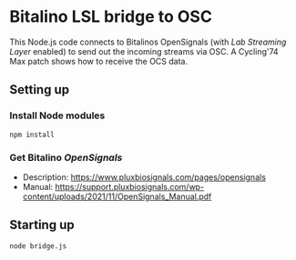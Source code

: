 # Bitalino LSL bridge to OSC

This Node.js code connects to Bitalinos OpenSignals (with *Lab Streaming Layer* enabled) to send out the incoming streams via OSC. A Cycling'74 Max patch shows how to receive the OCS data.

## Setting up

### Install Node modules
```
npm install
```

### Get Bitalino *OpenSignals*
- Description: https://www.pluxbiosignals.com/pages/opensignals
- Manual: https://support.pluxbiosignals.com/wp-content/uploads/2021/11/OpenSignals_Manual.pdf

## Starting up
```
node bridge.js
```
